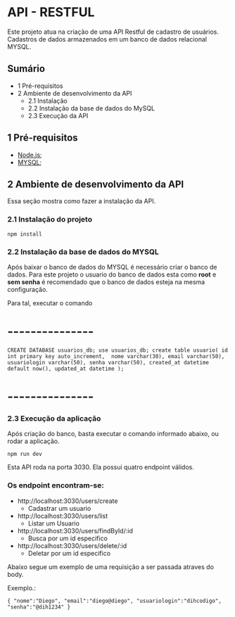# API - RESTFUL


Este projeto atua na criação de uma API Restful de cadastro de usuários. Cadastros de dados armazenados em um banco de dados relacional MYSQL.

## Sumário
* 1 Pré-requisitos
* 2 Ambiente de desenvolvimento da API
	* 2.1 Instalação
    * 2.2 Instalação da base de dados do MySQL
    * 2.3 Execução da API

## 1 Pré-requisitos
- [Node.js](https://nodejs.org/en/download/);
- [MYSQL](https://sourceforge.net/projects/wampserver/postdownload);

## 2 Ambiente de desenvolvimento da API

Essa seção mostra como fazer a instalação da API.

### 2.1 Instalação do projeto
`npm install`

### 2.2 Instalação da base de dados do MYSQL

Após baixar o banco de dados do MYSQL é necessário criar o banco de dados. Para este projeto o usuario do banco de dados esta como **root** e **sem senha** é recomendado que o banco de dados esteja na mesma configuração.

Para tal, executar o comando 
# ---------------
`CREATE DATABASE usuarios_db;
use usuarios_db;
create table usuario(
id int primary key auto_increment, 
nome varchar(30), email varchar(50), usuariologin varchar(50), senha varchar(50),
created_at datetime default now(),
updated_at datetime
);`
# ---------------

### 2.3 Execução da aplicação
Após criação do banco, basta executar o comando informado abaixo, ou rodar a aplicação.

 `npm run dev`

Esta API roda na porta 3030. Ela possui quatro endpoint válidos.

### Os endpoint encontram-se:
* http://localhost:3030/users/create
	* Cadastrar um usuario
* http://localhost:3030/users/list
	* Listar um Usuario
* http://localhost:3030/users/findById/:id
	* Busca por um id especifico
* http://localhost:3030/users/delete/:id
	* Deletar por um id especifico

Abaixo segue um exemplo de uma requisição a ser passada atraves do body.

Exemplo.:

`{
	"nome":"Diego",
	"email":"diego@diego",
	"usuariologin":"dihcodigo",
	"senha":"@dih1234"
}`